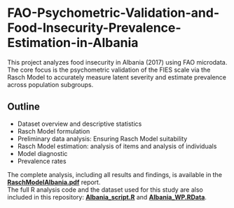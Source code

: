 # FAO-Psychometric-Validation-and-Food-Insecurity-Prevalence-Estimation-in-Albania
This project analyzes food insecurity in Albania (2017) using FAO microdata. The core focus is the psychometric validation of the FIES scale via the Rasch Model to accurately measure latent severity and estimate prevalence across population subgroups.

## Outline
- Dataset overview and descriptive statistics
- Rasch Model formulation
- Preliminary data analysis: Ensuring Rasch Model suitability
- Rasch Model estimation: analysis of items and analysis of individuals
- Model diagnostic
- Prevalence rates

The complete analysis, including all results and findings, is available in the **[RaschModelAlbania.pdf](RaschModelAlbania.pdf)** report.  
The full R analysis code and the dataset used for this study are also included in this repository: **[Albania_script.R](Albania_script.R)** and **[Albania_WP.RData](Albania_WP.RData)**.
